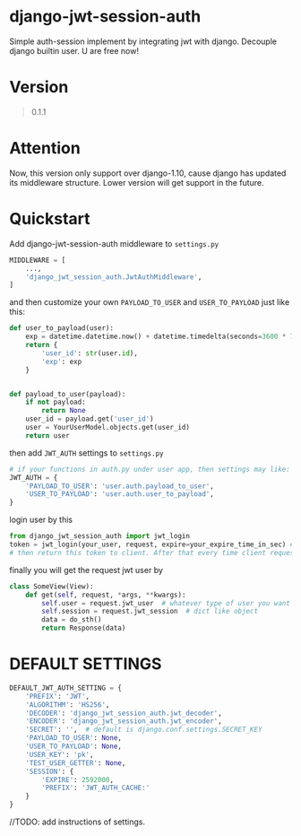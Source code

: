 # django-jwt-session-auth
Simple auth-session implement by integrating jwt with django. Decouple django builtin user. U are free now!

# Version
> 0.1.1


# Attention

Now, this version only support over django-1.10, cause django has updated its middleware structure.
Lower version will get support in the future.

# Quickstart

Add django-jwt-session-auth middleware to `settings.py`

```python
MIDDLEWARE = [
    ...,
    'django_jwt_session_auth.JwtAuthMiddleware',
]
```

and then customize your own `PAYLOAD_TO_USER` and `USER_TO_PAYLOAD` just like this:

```python
def user_to_payload(user):
    exp = datetime.datetime.now() + datetime.timedelta(seconds=3600 * 7)
    return {
        'user_id': str(user.id),
        'exp': exp
    }


def payload_to_user(payload):
    if not payload:
        return None
    user_id = payload.get('user_id')
    user = YourUserModel.objects.get(user_id)
    return user
```

then add `JWT_AUTH` settings to `settings.py`

```python
# if your functions in auth.py under user app, then settings may like:
JWT_AUTH = {
    'PAYLOAD_TO_USER': 'user.auth.payload_to_user',
    'USER_TO_PAYLOAD': 'user.auth.user_to_payload',
}
```

login user by this

```python
from django_jwt_session_auth import jwt_login
token = jwt_login(your_user, request, expire=your_expire_time_in_sec) # also you can set default expire time in settings
# then return this token to client. After that every time client requests, set HTTP header Authorization="JWT <token>"
```

finally you will get the request jwt user by

```python
class SomeView(View):
    def get(self, request, *args, **kwargs):
        self.user = request.jwt_user  # whatever type of user you want you can customize by PAYLOAD_TO_USER and USER_TO_PAYLOAD
        self.session = request.jwt_session  # dict like object
        data = do_sth()
        return Response(data)
```


# DEFAULT SETTINGS

```python
DEFAULT_JWT_AUTH_SETTING = {
    'PREFIX': 'JWT',
    'ALGORITHM': 'HS256',
    'DECODER': 'django_jwt_session_auth.jwt_decoder',
    'ENCODER': 'django_jwt_session_auth.jwt_encoder',
    'SECRET': '',  # default is django.conf.settings.SECRET_KEY
    'PAYLOAD_TO_USER': None,
    'USER_TO_PAYLOAD': None,
    'USER_KEY': 'pk',
    'TEST_USER_GETTER': None,
    'SESSION': {
        'EXPIRE': 2592000,
        'PREFIX': 'JWT_AUTH_CACHE:'
    }
}
```

//TODO: add instructions of settings.